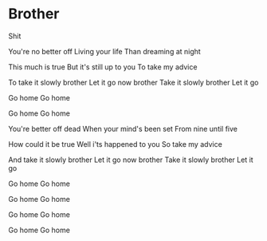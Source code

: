 # Brother

Shit

You're no better off
Living your life
Than dreaming at night

This much is true
But it's still up to you
To take my advice

To take it slowly brother
Let it go now brother
Take it slowly brother
Let it go

Go home
Go home

Go home
Go home

You're better off dead
When your mind's been set
From nine until five

How could it be true
Well i'ts happened to you
So take my advice

And take it slowly brother
Let it go now brother
Take it slowly brother
Let it go

Go home
Go home

Go home
Go home

Go home
Go home

Go home
Go home

